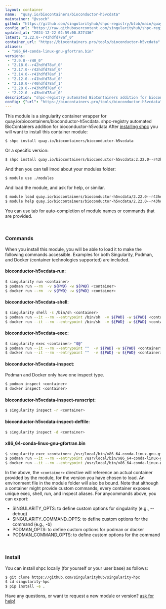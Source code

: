```yaml
---
layout: container
name:  "quay.io/biocontainers/bioconductor-h5vcdata"
maintainer: "@vsoch"
github: "https://github.com/singularityhub/shpc-registry/blob/main/quay.io/biocontainers/bioconductor-h5vcdata/container.yaml"
config_url: "https://raw.githubusercontent.com/singularityhub/shpc-registry/main/quay.io/biocontainers/bioconductor-h5vcdata/container.yaml"
updated_at: "2024-12-22 02:59:00.827436"
latest: "2.22.0--r43hdfd78af_0"
container_url: "https://biocontainers.pro/tools/bioconductor-h5vcdata"
aliases:
 - "x86_64-conda-linux-gnu-gfortran.bin"
versions:
 - "2.9.0--r40_0"
 - "2.18.0--r42hdfd78af_0"
 - "2.17.0--r42hdfd78af_0"
 - "2.14.0--r41hdfd78af_1"
 - "2.12.0--r41hdfd78af_0"
 - "2.10.0--r40hdfd78af_1"
 - "2.20.0--r43hdfd78af_0"
 - "2.22.0--r43hdfd78af_0"
description: "shpc-registry automated BioContainers addition for bioconductor-h5vcdata"
config: {"url": "https://biocontainers.pro/tools/bioconductor-h5vcdata", "maintainer": "@vsoch", "description": "shpc-registry automated BioContainers addition for bioconductor-h5vcdata", "latest": {"2.22.0--r43hdfd78af_0": "sha256:d6c4afc8c7a967506325c731292614d31566970f8ef600b7be08690601409e9c"}, "tags": {"2.9.0--r40_0": "sha256:3491c0f8728c3afa2c1f309c1659397097d987e7d3831b93b958ec2b6eeab8c9", "2.18.0--r42hdfd78af_0": "sha256:8305e68b25558f63b6ffc15fd11bbeca0405440e618e8b35c01028c3ec7a32d6", "2.17.0--r42hdfd78af_0": "sha256:483a2dd4974a7cfa3b9cd11921d56a00fb8934df231739b6c1b83556c1883ae2", "2.14.0--r41hdfd78af_1": "sha256:aafc081e8cabb512dea4ebfd3722744547a06064c7f3555563593b7322370ec8", "2.12.0--r41hdfd78af_0": "sha256:c39215130ec727dc4c4062418657dfdf4917340c689bed07dea3d1c04f023060", "2.10.0--r40hdfd78af_1": "sha256:5b66d834739d4e8f868fa580152055aaddff32fcfe3d914002f96d349566c890", "2.20.0--r43hdfd78af_0": "sha256:22a9822bd7ebd7722ade6406cf24b0fccbe1e3cd3a7e0d73c59d3ce7feaae271", "2.22.0--r43hdfd78af_0": "sha256:d6c4afc8c7a967506325c731292614d31566970f8ef600b7be08690601409e9c"}, "docker": "quay.io/biocontainers/bioconductor-h5vcdata", "aliases": {"x86_64-conda-linux-gnu-gfortran.bin": "/usr/local/bin/x86_64-conda-linux-gnu-gfortran.bin"}}
---
```


This module is a singularity container wrapper for quay.io/biocontainers/bioconductor-h5vcdata.
shpc-registry automated BioContainers addition for bioconductor-h5vcdata
After [installing shpc](#install) you will want to install this container module:


```bash
$ shpc install quay.io/biocontainers/bioconductor-h5vcdata
```

Or a specific version:

```bash
$ shpc install quay.io/biocontainers/bioconductor-h5vcdata:2.22.0--r43hdfd78af_0
```

And then you can tell lmod about your modules folder:

```bash
$ module use ./modules
```

And load the module, and ask for help, or similar.

```bash
$ module load quay.io/biocontainers/bioconductor-h5vcdata/2.22.0--r43hdfd78af_0
$ module help quay.io/biocontainers/bioconductor-h5vcdata/2.22.0--r43hdfd78af_0
```

You can use tab for auto-completion of module names or commands that are provided.

<br>

### Commands

When you install this module, you will be able to load it to make the following commands accessible.
Examples for both Singularity, Podman, and Docker (container technologies supported) are included.

#### bioconductor-h5vcdata-run:

```bash
$ singularity run <container>
$ podman run --rm  -v ${PWD} -w ${PWD} <container>
$ docker run --rm  -v ${PWD} -w ${PWD} <container>
```

#### bioconductor-h5vcdata-shell:

```bash
$ singularity shell -s /bin/sh <container>
$ podman run --it --rm --entrypoint /bin/sh  -v ${PWD} -w ${PWD} <container>
$ docker run --it --rm --entrypoint /bin/sh  -v ${PWD} -w ${PWD} <container>
```

#### bioconductor-h5vcdata-exec:

```bash
$ singularity exec <container> "$@"
$ podman run --it --rm --entrypoint ""  -v ${PWD} -w ${PWD} <container> "$@"
$ docker run --it --rm --entrypoint ""  -v ${PWD} -w ${PWD} <container> "$@"
```

#### bioconductor-h5vcdata-inspect:

Podman and Docker only have one inspect type.

```bash
$ podman inspect <container>
$ docker inspect <container>
```

#### bioconductor-h5vcdata-inspect-runscript:

```bash
$ singularity inspect -r <container>
```

#### bioconductor-h5vcdata-inspect-deffile:

```bash
$ singularity inspect -d <container>
```


#### x86_64-conda-linux-gnu-gfortran.bin

```bash
$ singularity exec <container> /usr/local/bin/x86_64-conda-linux-gnu-gfortran.bin
$ podman run --it --rm --entrypoint /usr/local/bin/x86_64-conda-linux-gnu-gfortran.bin   -v ${PWD} -w ${PWD} <container> -c " $@"
$ docker run --it --rm --entrypoint /usr/local/bin/x86_64-conda-linux-gnu-gfortran.bin   -v ${PWD} -w ${PWD} <container> -c " $@"
```



In the above, the `<container>` directive will reference an actual container provided
by the module, for the version you have chosen to load. An environment file in the
module folder will also be bound. Note that although a container
might provide custom commands, every container exposes unique exec, shell, run, and
inspect aliases. For anycommands above, you can export:

 - SINGULARITY_OPTS: to define custom options for singularity (e.g., --debug)
 - SINGULARITY_COMMAND_OPTS: to define custom options for the command (e.g., -b)
 - PODMAN_OPTS: to define custom options for podman or docker
 - PODMAN_COMMAND_OPTS: to define custom options for the command

<br>

### Install

You can install shpc locally (for yourself or your user base) as follows:

```bash
$ git clone https://github.com/singularityhub/singularity-hpc
$ cd singularity-hpc
$ pip install -e .
```

Have any questions, or want to request a new module or version? [ask for help!](https://github.com/singularityhub/singularity-hpc/issues)